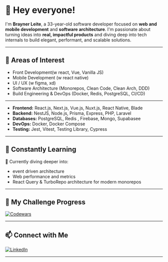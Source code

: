 # 👋 Hey everyone!

I'm **Brayner Leite**, a 33-year-old software developer focused on **web and mobile development** and **software architecture**. 
I'm passionate about turning ideas into **real, impactful products** and diving deep into tech internals to build elegant, performant, and scalable solutions.

---

## 🧠 Areas of Interest

- Front Development(w react, Vue, Vanilla JS)
- Mobile Development (w react native)
- UI / UX (w figma, xd)
- Software Architecture (Monorepos, Clean Code, Clean Arch, DDD)
- Build Engineering & DevOps (Docker, Redis, PostgreSQL, CI/CD)

---

- **Frontend:** React.js, Next.js, Vue.js, Nuxt.js, React Native, Blade  
- **Backend:** NestJS, Node.js, Prisma, Express, PHP, Laravel  
- **Databases:** PostgreSQL, Redis , Firebase, Mongo, Supabasee 
- **DevOps:** Docker, Docker Compose
- **Testing:** Jest, Vitest, Testing Library, Cypress

---

## 🧪 Constantly Learning

📍 Currently diving deeper into:
- event driven architecture
- Web performance and metrics
- React Query & TurboRepo architecture for modern monorepos

---

## 🧩 My Challenge Progress

[![Codewars](https://www.codewars.com/users/braynemesis/badges/large)](https://www.codewars.com/users/braynemesis)

---

## 📫 Connect with Me

[![LinkedIn](https://img.shields.io/badge/LinkedIn-0077B5?style=for-the-badge&logo=linkedin&logoColor=white)](https://www.linkedin.com/in/brayner-felipe)

---
